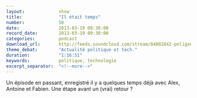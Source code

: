 ```yaml
---
layout:             show
title:              "Il était temps"
number:             50
date:               2013-03-19 09:30:00
record_date:        2013-03-19 09:30:00
categories:         podcast
download_url:       http://feeds.soundcloud.com/stream/84002842-poligeek-poligeek50.mp3
theme_debat:        "Actualité politique et tech."
duration:           "1:16:51"
keywords:           politique, technologie
excerpt_separator:  "<!--more-->"
---
```



Un épisode en passant, enregistré il y a quelques temps déjà avec Alex, Antoine et Fabien. Une étape avant un (vrai) retour ? 


